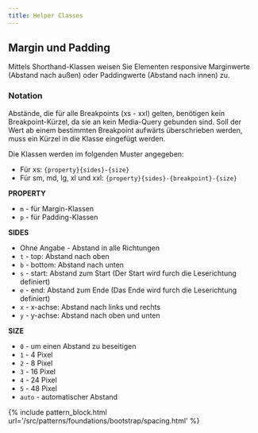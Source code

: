 ```yaml
---
title: Helper Classes
---
```


<h2>Margin und Padding</h2>
<p>Mittels Shorthand-Klassen weisen Sie Elementen responsive Marginwerte (Abstand nach außen) oder Paddingwerte (Abstand nach innen) zu.</p>

<h3>Notation</h3>
<p>Abstände, die für alle Breakpoints (xs - xxl) gelten, benötigen kein Breakpoint-Kürzel, da sie an kein Media-Query gebunden sind. Soll der Wert ab einem bestimmten Breakpoint aufwärts überschrieben werden, muss ein Kürzel in die Klasse eingefügt werden.</p>
<p>Die Klassen werden im folgenden Muster angegeben: 
  <ul>
    <li>Für xs: <code>{property}{sides}-{size}</code></li>
    <li>Für sm, md, lg, xl und xxl: <code>{property}{sides}-{breakpoint}-{size}</code></li>
  </ul>
</p>

<p><strong>PROPERTY</strong></p>
<ul>
  <li><code>m</code> - für Margin-Klassen</li>
  <li><code>p</code> - für Padding-Klassen</li>
</ul>

<p><strong>SIDES</strong></p>
<ul>
  <li>Ohne Angabe - Abstand in alle Richtungen</li>
  <li><code>t</code> - top: Abstand nach oben</li>
  <li><code>b</code> - bottom: Abstand nach unten</li>
  <li><code>s</code> - start: Abstand zum Start (Der Start wird furch die Leserichtung definiert)</li>
  <li><code>e</code> - end: Abstand zum Ende (Das Ende wird furch die Leserichtung definiert)</li>
  <li><code>x</code> - x-achse: Abstand nach links und rechts</li>
  <li><code>y</code> - y-achse: Abstand nach oben und unten</li>
</ul>

<p><strong>SIZE</strong></p>
<ul>
  <li><code>0</code> - um einen Abstand zu beseitigen</li>
  <li><code>1</code> - 4 Pixel</li>
  <li><code>2</code> - 8 Pixel</li>
  <li><code>3</code> - 16 Pixel</li>
  <li><code>4</code> - 24 Pixel</li>
  <li><code>5</code> - 48 Pixel</li>
  <li><code>auto</code> - automatischer Abstand</li>
</ul>

{% include pattern_block.html url='/src/patterns/foundations/bootstrap/spacing.html' %}
